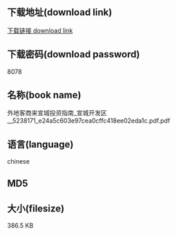 ## 下载地址(download link)
[下载链接 download link](https://tutu365.netlify.app/?s=%E5%A4%96%E5%9C%B0%E5%AE%A2%E5%95%86%E6%9D%A5%E5%AE%A3%E5%9F%8E%E6%8A%95%E8%B5%84%E6%8C%87%E5%8D%97_%E5%AE%A3%E5%9F%8E%E5%BC%80%E5%8F%91%E5%8C%BA__5238171_e24a5c603e97cea0cffc418ee02eda1c.pdf)

## 下载密码(download password)
8078

## 名称(book name)
外地客商来宣城投资指南_宣城开发区__5238171_e24a5c603e97cea0cffc418ee02eda1c.pdf.pdf

## 语言(language)
chinese

## MD5


## 大小(filesize)
386.5 KB
